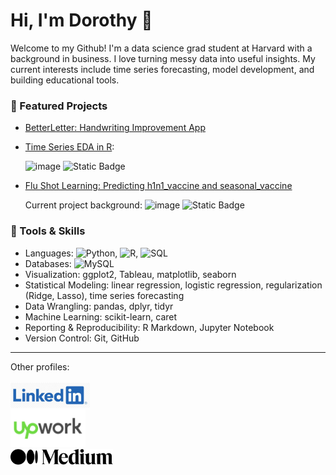# Hi, I'm Dorothy 👋

Welcome to my Github! I'm a data science grad student at Harvard with a background in business. I love turning messy data into useful insights. My current interests include time series forecasting, model development, and building educational tools.

### 📌 Featured Projects
- [BetterLetter: Handwriting Improvement App](https://github.com/dorothyavo/betterletterapp)
- [Time Series EDA in R](https://github.com/change-hi/change-hi.github.io/tree/main/morea/time-series-analysis):
  
  ![image](https://github.com/user-attachments/assets/37cc29e3-350f-4a48-92e1-282cbab7135b)
  ![Static Badge](https://img.shields.io/badge/R-Studio?logo=%3Csvg%20role%3D%22img%22%20viewBox%3D%220%200%2024%2024%22%20xmlns%3D%22http%3A%2F%2Fwww.w3.org%2F2000%2Fsvg%22%3E%3Ctitle%3ERStudio%20IDE%3C%2Ftitle%3E%3Cpath%20d%3D%22M12.178.002a12.002%2012.002%200%200%200-8.662%203.515%2012.002%2012.002%200%200%200%200%2016.97%2012.002%2012.002%200%200%200%2016.97%200%2012.002%2012.002%200%200%200%200-16.97A12.002%2012.002%200%200%200%2012.179.002zM7.77%205.995c.562.128%201.05.217%201.663.217.921%200%201.863-.217%202.786-.217%201.79%200%203.45.814%203.45%202.8%200%201.54-.921%202.517-2.35%202.93l2.788%204.107h1.301v1.01h-1.986l-3.293-4.934h-1.757v3.924h1.718v1.01H7.77v-1.01h1.483V7.134L7.77%206.951v-.957zm4.466%201.012c-.596%200-1.213.053-1.864.127v3.798l.941.02c2.298.034%203.183-.85%203.183-2.026%200-1.376-.997-1.919-2.26-1.919z%22%2F%3E%3C%2Fsvg%3E&label=R-Studio&color=1F65CC)

- [Flu Shot Learning: Predicting h1n1_vaccine and seasonal_vaccine](https://github.com/dorothyavo/Predicting-H1N1-and-Seasonal-Flu-Vaccines-)
  
  Current project background:
  ![image](https://github.com/user-attachments/assets/3f3ff60b-730f-4a41-ab86-6d02239be0ff)
  ![Static Badge](https://img.shields.io/badge/R-Studio?logo=%3Csvg%20role%3D%22img%22%20viewBox%3D%220%200%2024%2024%22%20xmlns%3D%22http%3A%2F%2Fwww.w3.org%2F2000%2Fsvg%22%3E%3Ctitle%3ERStudio%20IDE%3C%2Ftitle%3E%3Cpath%20d%3D%22M12.178.002a12.002%2012.002%200%200%200-8.662%203.515%2012.002%2012.002%200%200%200%200%2016.97%2012.002%2012.002%200%200%200%2016.97%200%2012.002%2012.002%200%200%200%200-16.97A12.002%2012.002%200%200%200%2012.179.002zM7.77%205.995c.562.128%201.05.217%201.663.217.921%200%201.863-.217%202.786-.217%201.79%200%203.45.814%203.45%202.8%200%201.54-.921%202.517-2.35%202.93l2.788%204.107h1.301v1.01h-1.986l-3.293-4.934h-1.757v3.924h1.718v1.01H7.77v-1.01h1.483V7.134L7.77%206.951v-.957zm4.466%201.012c-.596%200-1.213.053-1.864.127v3.798l.941.02c2.298.034%203.183-.85%203.183-2.026%200-1.376-.997-1.919-2.26-1.919z%22%2F%3E%3C%2Fsvg%3E&label=R-Studio&color=1F65CC)

### 🧰 Tools & Skills
- Languages: ![Python](https://img.shields.io/badge/Python--red?labelColor=red), ![R](https://img.shields.io/badge/R--1F65CC?style=flat&labelColor=1F65CC), ![SQL](https://img.shields.io/badge/SQL--green?labelColor=green)
- Databases: ![MySQL](https://img.shields.io/badge/MySQL--green)
- Visualization: ggplot2, Tableau, matplotlib, seaborn
- Statistical Modeling: linear regression, logistic regression, regularization (Ridge, Lasso), time series forecasting
- Data Wrangling: pandas, dplyr, tidyr
- Machine Learning: scikit-learn, caret
- Reporting & Reproducibility: R Markdown, Jupyter Notebook
- Version Control: Git, GitHub

---

Other profiles: 
<br><br>
<a href="https://www.linkedin.com/in/dorothy-vo-7005aa344/" target="_blank">
  <img src="https://github.com/dorothyavo/dorothyavo/blob/main/ef8396403b8309a82097177a24363787.jpg?raw=true" alt="LinkedIn" height="40" style="vertical-align:left;"/>
</a> <br>
<a href="https://www.upwork.com/freelancers/~01223bd55335eb0d51?mp_source=share" target="_blank">
  <img src="https://github.com/dorothyavo/dorothyavo/blob/main/Upwork-logo.svg.png?raw=true?raw=true" alt="UpWork" height="60" style="vertical-align:left;"/>
</a> <br>
<a href="https://medium.com/@dorothyavo" target="_blank">
  <img src="https://github.com/dorothyavo/dorothyavo/blob/main/Medium_(website)_logo.svg.png?raw=trueraw=true" alt="Medium" height="25" style="vertical-align:left;"/>
</a>

